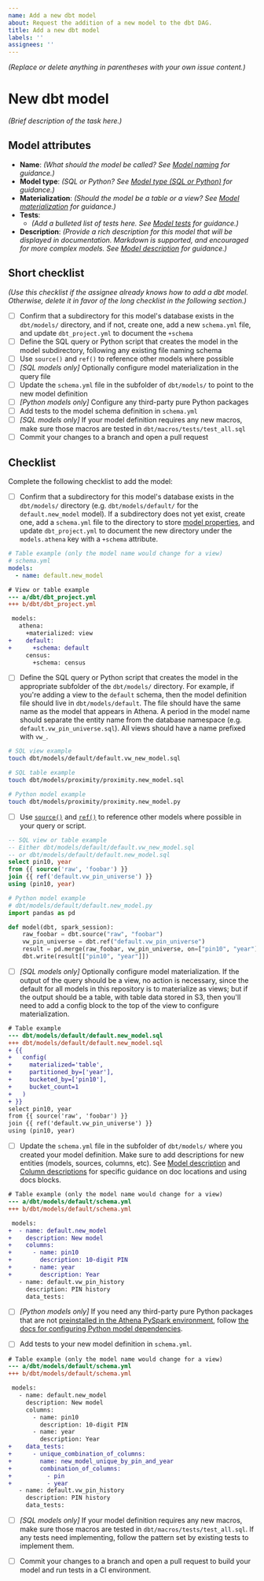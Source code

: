 ```yaml
---
name: Add a new dbt model
about: Request the addition of a new model to the dbt DAG.
title: Add a new dbt model
labels: ''
assignees: ''
---
```


_(Replace or delete anything in parentheses with your own issue content.)_

# New dbt model

_(Brief description of the task here.)_

## Model attributes

* **Name**: _(What should the model be called? See [Model
 naming](/ccao-data/data-architecture/tree/master/dbt#model-naming) for guidance.)_
* **Model type**: _(SQL or Python? See [Model type (SQL or
  Python)](/ccao-data/data-architecture/tree/master/dbt#model-type-sql-or-python)
  for guidance.)_
* **Materialization**: _(Should the model be a table or a view? See [Model
  materialization](/ccao-data/data-architecture/tree/master/dbt#model-materialization) for
  guidance.)_
* **Tests**:
  * _(Add a bulleted list of tests here. See [Model
  tests](/ccao-data/data-architecture/tree/master/dbt#model-tests) for guidance.)_
* **Description**: _(Provide a rich description for this model that will be
  displayed in documentation. Markdown is supported, and encouraged for more
  complex models. See [Model
  description](/ccao-data/data-architecture/tree/master/dbt#model-description) for guidance.)_

## Short checklist

_(Use this checklist if the assignee already knows how to add a dbt model.
Otherwise, delete it in favor of the long checklist in the following section.)_

- [ ] Confirm that a subdirectory for this model's database exists in
  the `dbt/models/` directory, and if not, create one, add a new `schema.yml`
  file, and update `dbt_project.yml` to document the `+schema`
- [ ] Define the SQL query or Python script that creates the model in the model
  subdirectory, following any existing file naming schema
- [ ] Use `source()` and `ref()` to reference other models where possible
- [ ] _[SQL models only]_ Optionally configure model materialization in the
  query file
- [ ] Update the `schema.yml` file in the subfolder of `dbt/models/` to point
  to the new model definition
- [ ] _[Python models only]_ Configure any third-party pure Python packages
- [ ] Add tests to the model schema definition in `schema.yml`
- [ ] _[SQL models only]_ If your model definition requires any new macros, make
  sure those macros are tested in `dbt/macros/tests/test_all.sql`
- [ ] Commit your changes to a branch and open a pull request

## Checklist

Complete the following checklist to add the model:

- [ ] Confirm that a subdirectory for this model's database exists in
  the `dbt/models/` directory (e.g. `dbt/models/default/` for
  the `default.new_model` model). If a subdirectory does not yet exist, create
  one, add a `schema.yml` file to the directory to store [model
  properties](https://docs.getdbt.com/reference/model-properties), and update
  `dbt_project.yml` to document the new directory under the `models.athena`
  key with a `+schema` attribute.

```yaml
# Table example (only the model name would change for a view)
# schema.yml
models:
  - name: default.new_model
```

```diff
# View or table example
--- a/dbt/dbt_project.yml
+++ b/dbt/dbt_project.yml

 models:
   athena:
     +materialized: view
+    default:
+      +schema: default
     census:
       +schema: census
```

- [ ] Define the SQL query or Python script that creates the model in the
  appropriate subfolder of the `dbt/models/` directory. For example, if you're
  adding a view to the `default` schema, then the model definition file should
  live in `dbt/models/default`. The file should have the same name as the model
  that appears in Athena. A period in the model name should separate the
  entity name from the database namespace (e.g. `default.vw_pin_universe.sql`).
  All views should have a name prefixed with `vw_`.

```bash
# SQL view example
touch dbt/models/default/default.vw_new_model.sql

# SQL table example
touch dbt/models/proximity/proximity.new_model.sql

# Python model example
touch dbt/models/proximity/proximity.new_model.py
```

- [ ] Use
  [`source()`](https://docs.getdbt.com/reference/dbt-jinja-functions/source)
  and [`ref()`](https://docs.getdbt.com/reference/dbt-jinja-functions/ref) to
  reference other models where possible in your query or script.

```sql
-- SQL view or table example
-- Either dbt/models/default/default.vw_new_model.sql
-- or dbt/models/default/default.new_model.sql
select pin10, year
from {{ source('raw', 'foobar') }}
join {{ ref('default.vw_pin_universe') }}
using (pin10, year)
```

```python
# Python model example
# dbt/models/default/default.new_model.py
import pandas as pd

def model(dbt, spark_session):
    raw_foobar = dbt.source("raw", "foobar")
    vw_pin_universe = dbt.ref("default.vw_pin_universe")
    result = pd.merge(raw_foobar, vw_pin_universe, on=["pin10", "year"])
    dbt.write(result[["pin10", "year"]])
```

- [ ] _[SQL models only]_ Optionally configure model materialization. If the
  output of the query should be a view, no action is necessary, since the
  default for all models in this repository is to materialize as views; but if
  the output should be a table, with table data stored in S3, then you'll need
  to add a config block to the top of the view to configure materialization.

```diff
# Table example
--- dbt/models/default/default.new_model.sql
+++ dbt/models/default/default.new_model.sql
+ {{
+   config(
+     materialized='table',
+     partitioned_by=['year'],
+     bucketed_by=['pin10'],
+     bucket_count=1
+   )
+ }}
select pin10, year
from {{ source('raw', 'foobar') }}
join {{ ref('default.vw_pin_universe') }}
using (pin10, year)
```

- [ ] Update the `schema.yml` file in the subfolder of `dbt/models/` where you
  created your model definition. Make sure to add descriptions for new entities
  (models, sources, columns, etc). See
  [Model description](/ccao-data/data-architecture/tree/master/dbt#model-description)
  and [Column descriptions](/ccao-data/data-architecture/tree/master/dbt#column-descriptions)
  for specific guidance on doc locations and using docs blocks.

```diff
# Table example (only the model name would change for a view)
--- a/dbt/models/default/schema.yml
+++ b/dbt/models/default/schema.yml

 models:
+  - name: default.new_model
+    description: New model
+    columns:
+      - name: pin10
+        description: 10-digit PIN
+      - name: year
+        description: Year
   - name: default.vw_pin_history
     description: PIN history
     data_tests:
```

- [ ] _[Python models only]_ If you need any third-party pure Python packages
  that are not [preinstalled in the Athena PySpark
  environment](https://docs.aws.amazon.com/athena/latest/ug/notebooks-spark-preinstalled-python-libraries.html),
  follow [the docs for configuring Python model
  dependencies](/ccao-data/data-architecture/tree/master/dbt#a-note-on-third-party-pure-python-dependencies-for-python-models).

- [ ] Add tests to your new model definition in `schema.yml`.

```diff
# Table example (only the model name would change for a view)
--- a/dbt/models/default/schema.yml
+++ b/dbt/models/default/schema.yml

 models:
   - name: default.new_model
     description: New model
     columns:
       - name: pin10
         description: 10-digit PIN
       - name: year
         description: Year
+    data_tests:
+      - unique_combination_of_columns:
+        name: new_model_unique_by_pin_and_year
+        combination_of_columns:
+          - pin
+          - year
   - name: default.vw_pin_history
     description: PIN history
     data_tests:
```

- [ ] _[SQL models only]_ If your model definition requires any new macros, make
  sure those macros are tested in `dbt/macros/tests/test_all.sql`. If any tests
  need implementing, follow the pattern set by existing tests to implement them.

- [ ] Commit your changes to a branch and open a pull request to build your
  model and run tests in a CI environment.
